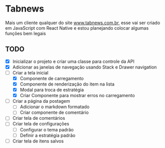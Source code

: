 # Tabnews

Mais um cliente qualquer do site www.tabnews.com.br, esse vai ser criado em
JavaScript com React Native e estou planejando colocar algumas funções bem legais


## TODO

  - [X] Inicializar o projeto e criar uma classe para controle da API
  - [X] Adicionar as janelas de navegação usando Stack e Drawer navigation
  - [ ] Criar a tela inicial
    - [X] Componente de carregamento
    - [X] Componente de renderização do item na lista
    - [X] Modal para troca de estratégia
    - [X] Criar Componente para mostrar erros no carregamento
  - [ ] Criar a página da postagem
    - [ ] Adicionar o markdown formatado
    - [ ] Criar componente de comentário
  - [ ] Criar tela de comentários
  - [ ] Criar tela de configurações
    - [ ] Configurar o tema padrão
    - [ ] Definir a estratégia padrão
  - [ ] Criar tela de itens salvos